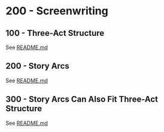 # 200 - Screenwriting

## 100 - Three-Act Structure

See [README.md](./100/README.md)

## 200 - Story Arcs

See [README.md](./200/README.md)

## 300 - Story Arcs Can Also Fit Three-Act Structure

See [README.md](./300/README.md)
